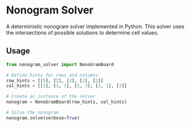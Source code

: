 # Nonogram Solver

A deterministic nonogram solver implemented in Python. This solver uses the intersections of possible solutions to determine cell values.

## Usage

```python
from nonogram_solver import NonoGramBoard

# Define hints for rows and columns
row_hints = [[5], [2], [2], [2], [2]]
col_hints = [[1], [1, 1], [1, 3], [3, 1], [2]]

# Create an instance of the solver
nonogram = NonoGramBoard(row_hints, col_hints)

# Solve the nonogram
nonogram.solve(verbose=True)
```
